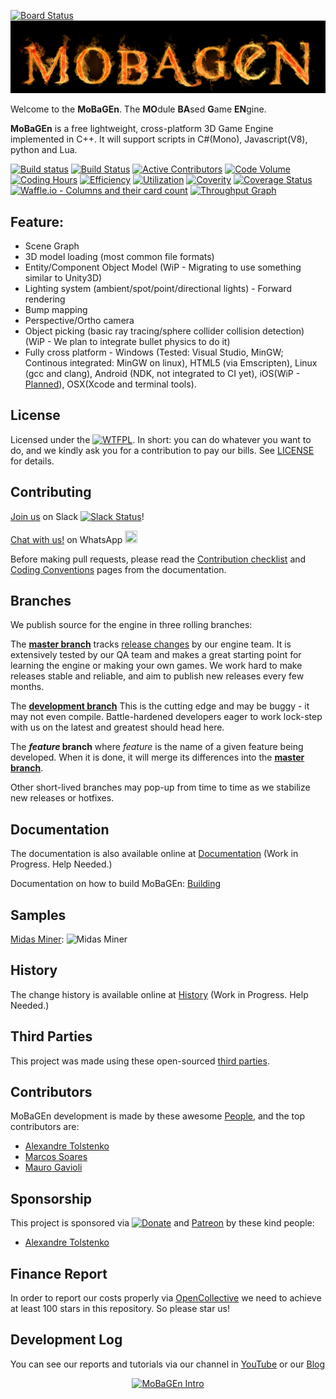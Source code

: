 [![Board Status](https://tolstenko.visualstudio.com/60e1e6f7-bcb3-4db0-933d-654233df5192/a21e0e5b-7dce-4525-96c1-744e51d8890c/_apis/work/boardbadge/da22df66-f764-48e7-b577-d3d288d67897)](https://tolstenko.visualstudio.com/60e1e6f7-bcb3-4db0-933d-654233df5192/_boards/board/t/a21e0e5b-7dce-4525-96c1-744e51d8890c/Microsoft.RequirementCategory)
![](./assets/logo.png)

Welcome to the **MoBaGEn**. The **MO**dule **BA**sed **G**ame **EN**gine. 

**MoBaGEn** is a free lightweight, cross-platform 3D Game Engine implemented in C++. It will support scripts in C#(Mono), Javascript(V8), python and Lua.

[![Build status](https://ci.appveyor.com/api/projects/status/5mdt9wslio6fl7vp?svg=true)](https://ci.appveyor.com/project/tolstenko/mobagen) [![Build Status](https://api.travis-ci.org/InfiniBrains/mobagen.svg?branch=master)](https://travis-ci.org/InfiniBrains/mobagen) [![Active Contributors](https://api.gitential.com/accounts/758/projects/809/badges/active-contributors.svg)](https://gitential.com/accounts/758/projects/809/share?uuid=7533eb0d-42e1-41f1-8f8f-a8f8f1fdce70&utm_source=shield&utm_medium=shield&utm_campaign=809) [![Code Volume](https://api.gitential.com/accounts/758/projects/809/badges/code-volume.svg)](https://gitential.com/accounts/758/projects/809/share?uuid=7533eb0d-42e1-41f1-8f8f-a8f8f1fdce70&utm_source=shield&utm_medium=shield&utm_campaign=809) [![Coding Hours](https://api.gitential.com/accounts/758/projects/809/badges/coding-hours.svg)](https://gitential.com/accounts/758/projects/809/share?uuid=7533eb0d-42e1-41f1-8f8f-a8f8f1fdce70&utm_source=shield&utm_medium=shield&utm_campaign=809) [![Efficiency](https://api.gitential.com/accounts/758/projects/809/badges/efficiency.svg)](https://gitential.com/accounts/758/projects/809/share?uuid=7533eb0d-42e1-41f1-8f8f-a8f8f1fdce70&utm_source=shield&utm_medium=shield&utm_campaign=809) [![Utilization](https://api.gitential.com/accounts/758/projects/809/badges/utilization.svg)](https://gitential.com/accounts/758/projects/809/share?uuid=7533eb0d-42e1-41f1-8f8f-a8f8f1fdce70&utm_source=shield&utm_medium=shield&utm_campaign=809) [![Coverity](https://scan.coverity.com/projects/14798/badge.svg)](https://scan.coverity.com/projects/infinibrains-mobagen)  [![Coverage Status](https://coveralls.io/repos/github/InfiniBrains/mobagen/badge.svg?branch=master)](https://coveralls.io/github/InfiniBrains/mobagen?branch=master)
[![Waffle.io - Columns and their card count](https://badge.waffle.io/InfiniBrains/mobagen.svg?columns=all)](https://waffle.io/InfiniBrains/mobagen)
[![Throughput Graph](https://graphs.waffle.io/InfiniBrains/mobagen/throughput.svg)](https://waffle.io/InfiniBrains/mobagen/metrics/throughput)

## Feature:
- Scene Graph
- 3D model loading (most common file formats)
- Entity/Component Object Model (WiP - Migrating to use something similar to Unity3D)
- Lighting system (ambient/spot/point/directional lights) - Forward rendering
- Bump mapping
- Perspective/Ortho camera
- Object picking (basic ray tracing/sphere collider collision detection) (WiP - We plan to integrate bullet physics to do it)
- Fully cross platform - Windows (Tested: Visual Studio, MinGW; Continous integrated: MinGW on linux), HTML5 (via Emscripten), Linux (gcc and clang), Android (NDK, not integrated to CI yet), iOS(WiP - [Planned](https://github.com/InfiniBrains/mobagen/issues/39)), OSX(Xcode and terminal tools).

## License
Licensed under the [![WTFPL](http://www.wtfpl.net/wp-content/uploads/2012/12/wtfpl-badge-4.png)](http://www.wtfpl.net/). In short: you can do whatever you want to do, and we kindly ask you for a contribution to pay our bills. See [LICENSE](LICENSE.md) for details.

## Contributing

[Join us](https://infinibrains-inviter.herokuapp.com/) on Slack [![Slack Status](https://infinibrains-inviter.herokuapp.com/badge.svg)](https://infinibrains-inviter.herokuapp.com)!

[Chat with us!](https://chat.whatsapp.com/HdkvAXNLoWk7uRuV1A4E8F) on WhatsApp <img src="https://upload.wikimedia.org/wikipedia/commons/thumb/1/19/WhatsApp_logo-color-vertical.svg/1024px-WhatsApp_logo-color-vertical.svg.png" data-canonical-src="https://upload.wikimedia.org/wikipedia/commons/thumb/1/19/WhatsApp_logo-color-vertical.svg/1024px-WhatsApp_logo-color-vertical.svg.png" width="20" height="20" />
 
Before making pull requests, please read the [Contribution checklist](CONTRIBUTION.md) and [Coding Conventions](CODINGCONVENTION.md) pages from the documentation.

## Branches
We publish source for the engine in three rolling branches:

The **[master branch](https://github.com/InfiniBrains/mobagen/tree/master)** tracks [release changes](https://github.com/InfiniBrains/mobagen/commits/master) by our engine team. It is extensively tested by our QA team and makes a great starting point for learning the engine or making your own games. We work hard to make releases stable and reliable, and aim to publish new releases every few months.

The **[development branch](https://github.com/InfiniBrains/mobagen/tree/development)** This is the cutting edge and may be buggy - it may not even compile. Battle-hardened developers eager to work lock-step with us on the latest and greatest should head here.

The **_feature_ branch** where _feature_ is the name of a given feature being developed. When it is done, it will merge its differences into the **[master branch](https://github.com/InfiniBrains/mobagen/tree/master)**.

Other short-lived branches may pop-up from time to time as we stabilize new releases or hotfixes.

## Documentation
The documentation is also available online at [Documentation](docs/HEAD/index.html) (Work in Progress. Help Needed.)

Documentation on how to build MoBaGEn: [Building](BUILDING.md)

## Samples
[Midas Miner](https://infinibrains.github.io/mobagen/midasminer.html):
![Midas Miner](https://i.imgur.com/t1Vp8RV.jpg)

## History
The change history is available online at [History](docs/HEAD/history.html) (Work in Progress. Help Needed.)

## Third Parties
This project was made using these open-sourced [third parties](THIRDPARTIES.md).

## Contributors
MoBaGEn development is made by these awesome [People](PEOPLE.md), and the top contributors are:
- [Alexandre Tolstenko](http://linkedin.com/in/aletolstenko/)
- [Marcos Soares](http://linkedin.com/in/marcos-soares-391718141/)
- [Mauro Gavioli](https://www.linkedin.com/in/mauro-gavioli-de-carvalho-245691163/)

## Sponsorship
This project is sponsored via [![Donate](https://img.shields.io/badge/Donate-PayPal-green.svg)](https://www.paypal.com/cgi-bin/webscr?cmd=_donations&business=tolstenko@gmail.com) and [Patreon](https://www.patreon.com/infinibrains) by these kind people:
- [Alexandre Tolstenko](http://linkedin.com/in/aletolstenko/)

## Finance Report
In order to report our costs properly via [OpenCollective](https://opencollective.com/) we need to achieve at least 100 stars in this repository. So please star us!

## Development Log
You can see our reports and tutorials via our channel in [YouTube](https://www.youtube.com/tolstenko) or our [Blog](http://infinibrains.com/blog)

<div align="center">
  <a href="https://www.youtube.com/watch?v=oY6Epmaxixk"><img src="https://img.youtube.com/vi/oY6Epmaxixk/0.jpg" alt="MoBaGEn Intro"></a>
</div>


